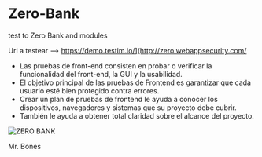 # Zero-Bank
test to Zero Bank and modules

Url a testear --> https://demo.testim.io/](http://zero.webappsecurity.com/

- Las pruebas de front-end consisten en probar o verificar la funcionalidad del front-end, la GUI y la usabilidad.
- El objetivo principal de las pruebas de Frontend es garantizar que cada usuario esté bien protegido contra errores.
- Crear un plan de pruebas de frontend le ayuda a conocer los dispositivos, navegadores y sistemas que su proyecto debe cubrir.
- También le ayuda a obtener total claridad sobre el alcance del proyecto.

![ZERO BANK](https://github.com/Hotbones/Zero-Bank/assets/105388226/aa4652fc-ba6d-4611-9010-4b36f20cfafe)



Mr. Bones
